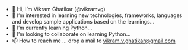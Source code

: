 - 👋 Hi, I’m Vikram Ghatikar (@vikramvg)
- 👀 I’m interested in learning new technologies, frameworks, languages and develop sample applications based on the learnings...
- 🌱 I’m currently learning Python...
- 💞️ I’m looking to collaborate on learning Python...
- 📫 How to reach me ... drop a mail to vikram.v.ghatikar@gmail.com

<!---
vikramvg/vikramvg is a ✨ special ✨ repository because its `README.md` (this file) appears on your GitHub profile.
You can click the Preview link to take a look at your changes.
--->
